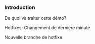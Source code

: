 ### Introduction

De quoi va traiter cette démo?

Hotfixes: Changement de derniere minute

Nouvelle branche de hotfixe